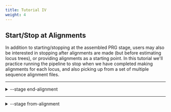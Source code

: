 ```yaml
---
title: Tutorial IV
weight: 4
---
```



## Start/Stop at Alignments

In addition to starting/stopping at the assembled PRG stage, users may also be interested in stopping after alignments are made (but before estimating locus trees), or providing alignments as a starting point. In this tutorial we'll practice running the pipeline to stop when we have completed making alignments for each locus, and also picking up from a set of multiple sequence alignment files. 

___

<details>
<summary>--stage end-alignment</summary>

## --stage end-alignment

Maybe we want to assemble our data and generate alignments but aren't ready to take the plunge and estimate locus trees. This might be because we have a specific alignment protocol or method that we want to implement. To do that, we can run ***pipesnake*** to generate multiple sequence alignment files. 

We can tell ***pipesnake*** to stop once we have generated the alignments for each locus using the `--stage` flag and specifying `--stage end-alignment`.

```
run ausarg/pipesnake -profile singularity --input data/ToyData_SampleInfo.csv --blat_db data/ToyData_SqCL_25Targets.fasta --stage end-alignment --outdir ToyData_end-aln
```

The basic alignment files will be in the `mafft/` directory. If you would like to trim the alignments before exiting the pipeline, use `--trim_method`, e.g. `--trim_method clipkit`. 

```
run ausarg/pipesnake -profile singularity --input data/ToyData_SampleInfo.csv --blat_db data/ToyData_SqCL_25Targets.fasta --stage end-alignment --outdir ToyData_end-aln-clip --trim_method clipkit
```

</details>

___

<details>
<summary>--stage from-alignment</summary>

## --stage from-alignment

Now imagine we've inspected and processed our alignments outside of the pipeline, but want to finish off the analyses and estimate locus trees. We can run ***pipesnake*** on already aligned sequence data by providing alignment files. This skips the slow steps of reassembling our data and aligning them, but will carry us through gene tree estimation and provide us a species tree. 

One important thing here is that our `--input` sample sheet is no longer valid. We need to create one that tells us the paths to the aligned fasta files. It needs to look like this:

| alignment_file  | 
| ---------  | 
| example/data/ToyData_Alignments/uce-4443.fasta.aln | 
| example/data/ToyData_Alignments/AHE-L208.fasta.aln | 
| example/data/ToyData_Alignments/gene-GALR1.fasta.aln | 
| example/data/ToyData_Alignments/uce-5673.fasta.aln | 

Luckily we have a premade version of this in `example/data/ToyData_SampleInfo_Aln.csv`. So let's just run the whole thing.

```
nextflow run ausarg/pipesnake -profile singularity --input data/ToyData_SampleInfo_Aln.csv --blat_db data/ToyData_SqCL_25Targets.fasta --stage from-alignment --outdir ToyData_from-aln
```

As in other instances, this will output gene trees (`raxml/`) and the species tree (`aster/`).

<details>
<summary>need to generate an --input?</summary>

If you need to generate an input .csv for a lot of files, there's a script available in `bin/generate_sample_info.py`. 

```
python ./bin/generate_sample_info.py Aln_SampleInfo.csv from-alignment --alignment_dir <path_to_alignments>

```
</details>


</details>
